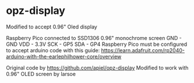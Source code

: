 # opz-display
Modified to accept 0.96" Oled display

Raspberry Pico connected to SSD1306 0.96" monochrome screen
GND - GND
VDD - 3.3V
SCK - GP5
SDA - GP4
Raspberry Pico must be configured to accept arduino code with this guide: https://learn.adafruit.com/rp2040-arduino-with-the-earlephilhower-core/overview

Original code by https://github.com/apiel/opz-display
Modified to work with 0.96" OLED screen by larsoe

